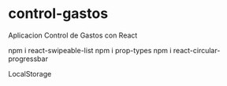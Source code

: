 # control-gastos
 Aplicacion Control de Gastos con React




npm i react-swipeable-list
npm i prop-types
npm i react-circular-progressbar

LocalStorage